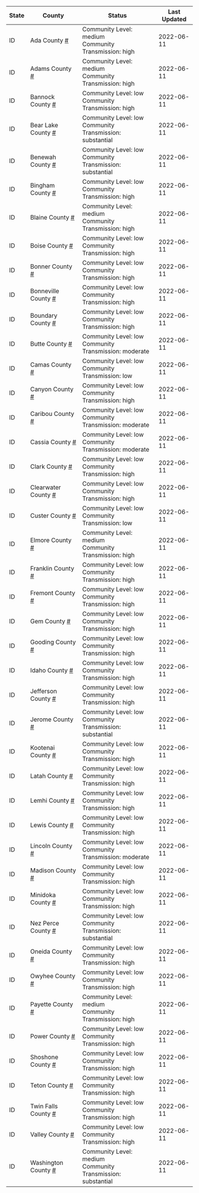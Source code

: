State | County | Status | Last Updated
--- | --- | --- | --- 
ID | Ada County <a href="#ada_county">#</a> | <a name="ada_county"></a>Community Level: medium<br/>Community Transmission: high | 2022-06-11
ID | Adams County <a href="#adams_county">#</a> | <a name="adams_county"></a>Community Level: medium<br/>Community Transmission: high | 2022-06-11
ID | Bannock County <a href="#bannock_county">#</a> | <a name="bannock_county"></a>Community Level: low<br/>Community Transmission: high | 2022-06-11
ID | Bear Lake County <a href="#bear_lake_county">#</a> | <a name="bear_lake_county"></a>Community Level: low<br/>Community Transmission: substantial | 2022-06-11
ID | Benewah County <a href="#benewah_county">#</a> | <a name="benewah_county"></a>Community Level: low<br/>Community Transmission: substantial | 2022-06-11
ID | Bingham County <a href="#bingham_county">#</a> | <a name="bingham_county"></a>Community Level: low<br/>Community Transmission: high | 2022-06-11
ID | Blaine County <a href="#blaine_county">#</a> | <a name="blaine_county"></a>Community Level: medium<br/>Community Transmission: high | 2022-06-11
ID | Boise County <a href="#boise_county">#</a> | <a name="boise_county"></a>Community Level: low<br/>Community Transmission: high | 2022-06-11
ID | Bonner County <a href="#bonner_county">#</a> | <a name="bonner_county"></a>Community Level: low<br/>Community Transmission: high | 2022-06-11
ID | Bonneville County <a href="#bonneville_county">#</a> | <a name="bonneville_county"></a>Community Level: low<br/>Community Transmission: high | 2022-06-11
ID | Boundary County <a href="#boundary_county">#</a> | <a name="boundary_county"></a>Community Level: low<br/>Community Transmission: high | 2022-06-11
ID | Butte County <a href="#butte_county">#</a> | <a name="butte_county"></a>Community Level: low<br/>Community Transmission: moderate | 2022-06-11
ID | Camas County <a href="#camas_county">#</a> | <a name="camas_county"></a>Community Level: low<br/>Community Transmission: low | 2022-06-11
ID | Canyon County <a href="#canyon_county">#</a> | <a name="canyon_county"></a>Community Level: low<br/>Community Transmission: high | 2022-06-11
ID | Caribou County <a href="#caribou_county">#</a> | <a name="caribou_county"></a>Community Level: low<br/>Community Transmission: moderate | 2022-06-11
ID | Cassia County <a href="#cassia_county">#</a> | <a name="cassia_county"></a>Community Level: low<br/>Community Transmission: moderate | 2022-06-11
ID | Clark County <a href="#clark_county">#</a> | <a name="clark_county"></a>Community Level: low<br/>Community Transmission: high | 2022-06-11
ID | Clearwater County <a href="#clearwater_county">#</a> | <a name="clearwater_county"></a>Community Level: low<br/>Community Transmission: high | 2022-06-11
ID | Custer County <a href="#custer_county">#</a> | <a name="custer_county"></a>Community Level: low<br/>Community Transmission: low | 2022-06-11
ID | Elmore County <a href="#elmore_county">#</a> | <a name="elmore_county"></a>Community Level: medium<br/>Community Transmission: high | 2022-06-11
ID | Franklin County <a href="#franklin_county">#</a> | <a name="franklin_county"></a>Community Level: low<br/>Community Transmission: high | 2022-06-11
ID | Fremont County <a href="#fremont_county">#</a> | <a name="fremont_county"></a>Community Level: low<br/>Community Transmission: high | 2022-06-11
ID | Gem County <a href="#gem_county">#</a> | <a name="gem_county"></a>Community Level: low<br/>Community Transmission: high | 2022-06-11
ID | Gooding County <a href="#gooding_county">#</a> | <a name="gooding_county"></a>Community Level: low<br/>Community Transmission: high | 2022-06-11
ID | Idaho County <a href="#idaho_county">#</a> | <a name="idaho_county"></a>Community Level: low<br/>Community Transmission: high | 2022-06-11
ID | Jefferson County <a href="#jefferson_county">#</a> | <a name="jefferson_county"></a>Community Level: low<br/>Community Transmission: high | 2022-06-11
ID | Jerome County <a href="#jerome_county">#</a> | <a name="jerome_county"></a>Community Level: low<br/>Community Transmission: substantial | 2022-06-11
ID | Kootenai County <a href="#kootenai_county">#</a> | <a name="kootenai_county"></a>Community Level: low<br/>Community Transmission: high | 2022-06-11
ID | Latah County <a href="#latah_county">#</a> | <a name="latah_county"></a>Community Level: low<br/>Community Transmission: high | 2022-06-11
ID | Lemhi County <a href="#lemhi_county">#</a> | <a name="lemhi_county"></a>Community Level: low<br/>Community Transmission: high | 2022-06-11
ID | Lewis County <a href="#lewis_county">#</a> | <a name="lewis_county"></a>Community Level: low<br/>Community Transmission: high | 2022-06-11
ID | Lincoln County <a href="#lincoln_county">#</a> | <a name="lincoln_county"></a>Community Level: low<br/>Community Transmission: moderate | 2022-06-11
ID | Madison County <a href="#madison_county">#</a> | <a name="madison_county"></a>Community Level: low<br/>Community Transmission: high | 2022-06-11
ID | Minidoka County <a href="#minidoka_county">#</a> | <a name="minidoka_county"></a>Community Level: low<br/>Community Transmission: high | 2022-06-11
ID | Nez Perce County <a href="#nez_perce_county">#</a> | <a name="nez_perce_county"></a>Community Level: low<br/>Community Transmission: substantial | 2022-06-11
ID | Oneida County <a href="#oneida_county">#</a> | <a name="oneida_county"></a>Community Level: low<br/>Community Transmission: high | 2022-06-11
ID | Owyhee County <a href="#owyhee_county">#</a> | <a name="owyhee_county"></a>Community Level: low<br/>Community Transmission: high | 2022-06-11
ID | Payette County <a href="#payette_county">#</a> | <a name="payette_county"></a>Community Level: medium<br/>Community Transmission: high | 2022-06-11
ID | Power County <a href="#power_county">#</a> | <a name="power_county"></a>Community Level: low<br/>Community Transmission: high | 2022-06-11
ID | Shoshone County <a href="#shoshone_county">#</a> | <a name="shoshone_county"></a>Community Level: low<br/>Community Transmission: high | 2022-06-11
ID | Teton County <a href="#teton_county">#</a> | <a name="teton_county"></a>Community Level: low<br/>Community Transmission: high | 2022-06-11
ID | Twin Falls County <a href="#twin_falls_county">#</a> | <a name="twin_falls_county"></a>Community Level: low<br/>Community Transmission: high | 2022-06-11
ID | Valley County <a href="#valley_county">#</a> | <a name="valley_county"></a>Community Level: low<br/>Community Transmission: high | 2022-06-11
ID | Washington County <a href="#washington_county">#</a> | <a name="washington_county"></a>Community Level: medium<br/>Community Transmission: substantial | 2022-06-11
